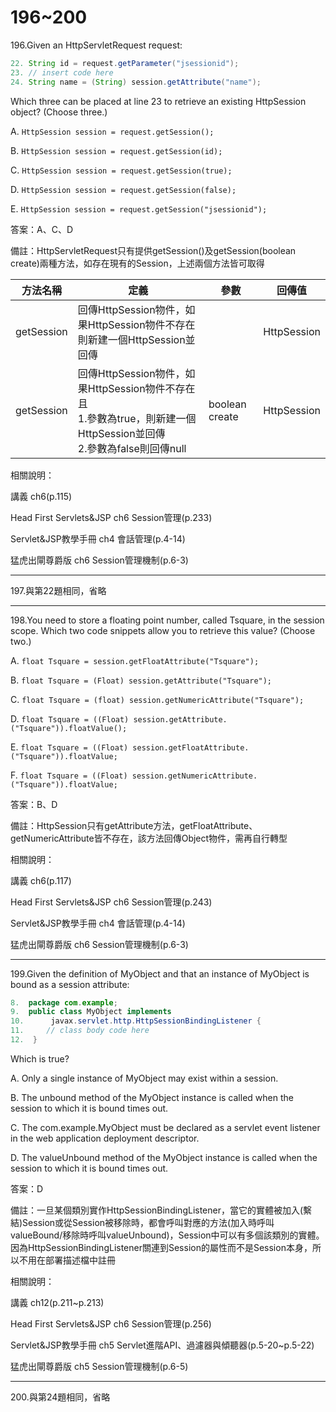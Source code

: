 196~200
========================

196.Given an HttpServletRequest request: 

```java
22. String id = request.getParameter("jsessionid"); 
23. // insert code here 
24. String name = (String) session.getAttribute("name"); 
```

Which three can be placed at line 23 to retrieve an existing HttpSession object? (Choose three.)

A.   `HttpSession session = request.getSession(); `

B.   `HttpSession session = request.getSession(id); `

C.   `HttpSession session = request.getSession(true);` 

D.   `HttpSession session = request.getSession(false);`

E.   `HttpSession session = request.getSession("jsessionid");`

答案：A、C、D

備註：HttpServletRequest只有提供getSession()及getSession(boolean create)兩種方法，如存在現有的Session，上述兩個方法皆可取得

| 方法名稱 | 定義 |  參數 |  回傳值 |
| ----- | ----- | ----- | ----- |
|getSession|回傳HttpSession物件，如果HttpSession物件不存在則新建一個HttpSession並回傳||HttpSession|
|getSession|回傳HttpSession物件，如果HttpSession物件不存在且<br>1.參數為true，則新建一個HttpSession並回傳<br>2.參數為false則回傳null|boolean create|HttpSession|

相關說明：

講義 ch6(p.115)

Head First Servlets&JSP ch6 Session管理(p.233)

Servlet&JSP教學手冊 ch4 會話管理(p.4-14)

猛虎出閘尊爵版 ch6 Session管理機制(p.6-3)

---
197.與第22題相同，省略

---
198.You need to store a floating point number, called Tsquare, in the session scope. Which two code snippets allow you to retrieve this value?  (Choose two.)

A.   `float Tsquare = session.getFloatAttribute("Tsquare"); `

B.   `float Tsquare = (Float) session.getAttribute("Tsquare"); `

C.   `float Tsquare = (float) session.getNumericAttribute("Tsquare"); `

D.   `float Tsquare = ((Float) session.getAttribute.("Tsquare")).floatValue();` 

E.   `float Tsquare = ((Float) session.getFloatAttribute.("Tsquare")).floatValue; `

F.   `float Tsquare = ((Float) session.getNumericAttribute.("Tsquare")).floatValue;`

答案：B、D

備註：HttpSession只有getAttribute方法，getFloatAttribute、getNumericAttribute皆不存在，該方法回傳Object物件，需再自行轉型

相關說明：

講義 ch6(p.117)

Head First Servlets&JSP ch6 Session管理(p.243)

Servlet&JSP教學手冊 ch4 會話管理(p.4-14)

猛虎出閘尊爵版 ch6 Session管理機制(p.6-3)

---
199.Given the definition of MyObject and that an instance of MyObject is bound as a session attribute: 

```java
8.  package com.example; 
9.  public class MyObject implements 
10.      javax.servlet.http.HttpSessionBindingListener { 
11.     // class body code here 
12.  } 
```

Which is true?

A.   Only a single instance of MyObject may exist within a session. 

B.   The unbound method of the MyObject instance is called when the session to which it is bound times out. 

C.   The com.example.MyObject must be declared as a servlet event listener in the web application deployment descriptor. 

D.   The valueUnbound method of the MyObject instance is called when the session to which it is bound times out.

答案：D

備註：一旦某個類別實作HttpSessionBindingListener，當它的實體被加入(繫結)Session或從Session被移除時，都會呼叫對應的方法(加入時呼叫valueBound/移除時呼叫valueUnbound)，Session中可以有多個該類別的實體。因為HttpSessionBindingListener關連到Session的屬性而不是Session本身，所以不用在部署描述檔中註冊

相關說明：

講義 ch12(p.211~p.213)

Head First Servlets&JSP ch6 Session管理(p.256)

Servlet&JSP教學手冊 ch5 Servlet進階API、過濾器與傾聽器(p.5-20~p.5-22)

猛虎出閘尊爵版 ch5 Session管理機制(p.6-5)

---
200.與第24題相同，省略

